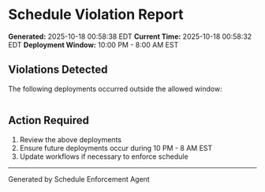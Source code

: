 # Schedule Violation Report

**Generated:** 2025-10-18 00:58:38 EDT
**Current Time:** 2025-10-18 00:58:32 EDT
**Deployment Window:** 10:00 PM - 8:00 AM EST

## Violations Detected

The following deployments occurred outside the allowed window:

```

```

## Action Required

1. Review the above deployments
2. Ensure future deployments occur during 10 PM - 8 AM EST
3. Update workflows if necessary to enforce schedule

---

Generated by Schedule Enforcement Agent

